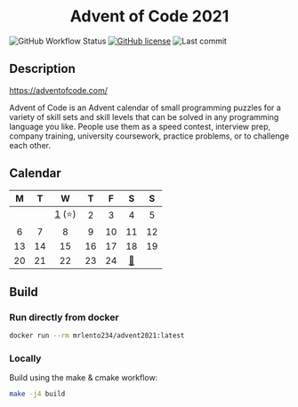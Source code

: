 <div align="center">

# Advent of Code 2021

</div>

![GitHub Workflow Status](https://img.shields.io/github/workflow/status/lento234/advent2021/CMake)
[![GitHub license](https://img.shields.io/github/license/lento234/advent2021?color=blue)](https://github.com/lento234/advent2021/blob/main/LICENSE)
![Last commit](https://img.shields.io/github/last-commit/lento234/advent2021)

## Description

https://adventofcode.com/

Advent of Code is an Advent calendar of small programming puzzles for a variety of skill sets and skill levels that can be solved in any programming language you like. People use them as a speed contest, interview prep, company training, university coursework, practice problems, or to challenge each other. 

## Calendar

|   M   |   T   |            W             |   T   |   F   |                        S                         |   S   |
| :---: | :---: | :----------------------: | :---: | :---: | :----------------------------------------------: | :---: |
|       |       | [1](day01/README.md) (⭐) |   2   |   3   |                        4                         |   5   |
|   6   |   7   |            8             |   9   |  10   |                        11                        |  12   |
|  13   |  14   |            15            |  16   |  17   |                        18                        |  19   |
|  20   |  21   |            22            |  23   |  24   | [🎁](https://www.youtube.com/watch?v=xvFZjo5PgG0) |       |

## Build 

### Run directly from docker

```bash
docker run --rm mrlento234/advent2021:latest
```

### Locally

Build using the make & cmake workflow:

```bash
make -j4 build
```

